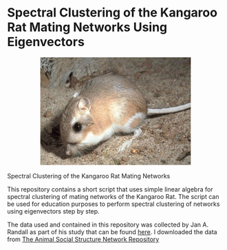 # Spectral Clustering of the Kangaroo Rat Mating Networks Using Eigenvectors

<p align="center">
  <img src="Kangaroo-rat.jpg" width="350" height="250">
</p>


Spectral Clustering of the Kangaroo Rat Mating Networks

This repository contains a short script that uses simple linear algebra for spectral clustering of mating networks of the Kangaroo Rat. The script can be used for education purposes to perform spectral clustering of networks using eigenvectors step by step. 

The data used and contained in this repository was collected by Jan A. Randall as part of his study that can be found [here](https://link.springer.com/article/10.1007/BF00172173). I downloaded the data from [The Animal Social Structure Network Repository](https://github.com/bansallab/asnr)


